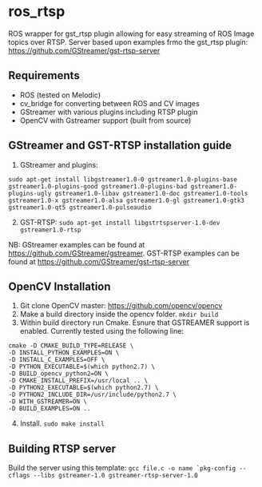 # ros_rtsp
ROS wrapper for gst_rtsp plugin allowing for easy streaming of ROS Image topics over RTSP. Server based upon examples frmo the gst_rtsp plugin: https://github.com/GStreamer/gst-rtsp-server

## Requirements
- ROS (tested on Melodic)
- cv_bridge for converting between ROS and CV images
- GStreamer with various plugins including RTSP plugin
- OpenCV with Gstreamer support (built from source)

## GStreamer and GST-RTSP installation guide
1. GStreamer and plugins: 
```
sudo apt-get install libgstreamer1.0-0 gstreamer1.0-plugins-base gstreamer1.0-plugins-good gstreamer1.0-plugins-bad gstreamer1.0-plugins-ugly gstreamer1.0-libav gstreamer1.0-doc gstreamer1.0-tools gstreamer1.0-x gstreamer1.0-alsa gstreamer1.0-gl gstreamer1.0-gtk3 gstreamer1.0-qt5 gstreamer1.0-pulseaudio
```
2. GST-RTSP: `sudo apt-get install libgstrtspserver-1.0-dev gstreamer1.0-rtsp`

NB: GStreamer examples can be found at https://github.com/GStreamer/gstreamer. GST-RTSP examples can be found at https://github.com/GStreamer/gst-rtsp-server


## OpenCV Installation
1. Git clone OpenCV master: https://github.com/opencv/opencv
2. Make a build directory inside the opencv folder. `mkdir build`
3. Within build directory run Cmake. Esnure that GSTREAMER support is enabled. Currently tested using the following line:

```
cmake -D CMAKE_BUILD_TYPE=RELEASE \
-D INSTALL_PYTHON_EXAMPLES=ON \
-D INSTALL_C_EXAMPLES=OFF \
-D PYTHON_EXECUTABLE=$(which python2.7) \
-D BUILD_opencv_python2=ON \
-D CMAKE_INSTALL_PREFIX=/usr/local .. \
-D PYTHON2_EXECUTABLE=$(which python2.7) \
-D PYTHON2_INCLUDE_DIR=/usr/include/python2.7 \
-D WITH_GSTREAMER=ON \
-D BUILD_EXAMPLES=ON ..
```
4. Install. `sudo make install`

## Building RTSP server
Build the server using this template: ```gcc file.c -o name `pkg-config --cflags --libs gstreamer-1.0 gstreamer-rtsp-server-1.0```
